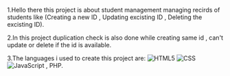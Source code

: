 1.Hello there this project is about student management managing recirds of students like (Creating a new ID , Updating excisting ID , Deleting the excisting ID).

2.In this project duplication check is also done while creating same id , can't update or delete if the id is available.

3.The languages i used to create this project are: ![HTML5](https://img.shields.io/badge/-HTML5-333333?style=flat&logo=HTML5)
![CSS](https://img.shields.io/badge/-CSS-333333?style=flat&logo=CSS3&logoColor=1572B6)
![JavaScript](https://img.shields.io/badge/-JavaScript-333333?style=flat&logo=javascript) , PHP.
